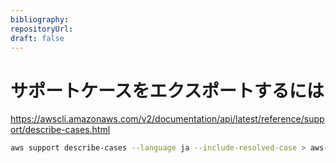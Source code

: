 ```yaml
---
bibliography: 
repositoryUrl:
draft: false
---
```


# サポートケースをエクスポートするには

https://awscli.amazonaws.com/v2/documentation/api/latest/reference/support/describe-cases.html

```bash
aws support describe-cases --language ja --include-resolved-case > aws-support-case-log.json
```
